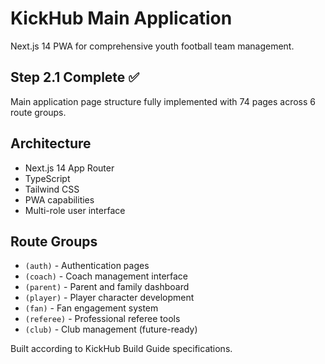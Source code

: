 # KickHub Main Application

Next.js 14 PWA for comprehensive youth football team management.

## Step 2.1 Complete ✅

Main application page structure fully implemented with 74 pages across 6 route groups.

## Architecture
- Next.js 14 App Router
- TypeScript
- Tailwind CSS
- PWA capabilities
- Multi-role user interface

## Route Groups
- `(auth)` - Authentication pages
- `(coach)` - Coach management interface  
- `(parent)` - Parent and family dashboard
- `(player)` - Player character development
- `(fan)` - Fan engagement system
- `(referee)` - Professional referee tools
- `(club)` - Club management (future-ready)

Built according to KickHub Build Guide specifications.